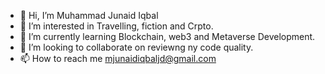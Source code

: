 - 👋 Hi, I’m Muhammad Junaid Iqbal
- 👀 I’m interested in Travelling, fiction and Crpto.
- 🌱 I’m currently learning Blockchain, web3 and Metaverse Development.
- 💞️ I’m looking to collaborate on reviewng ny code quality.
- 📫 How to reach me mjunaidiqbaljd@gmail.com

<!---
mjunaidiqbaljd/mjunaidiqbaljd is a ✨ special ✨ repository because its `README.md` (this file) appears on your GitHub profile.
You can click the Preview link to take a look at your changes.
--->
